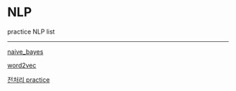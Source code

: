# NLP
practice NLP list
* * *
[naive_bayes](https://github.com/Jo-ad-fontes/NLP/blob/main/4w16d_/1_naive_bayes.ipynb) 

[word2vec](https://github.com/Jo-ad-fontes/NLP/blob/main/4w16d_/2_word2vec.ipynb)

[전처리 practice](https://github.com/Jo-ad-fontes/NLP/blob/main/4w16d_/NLP%201st)
